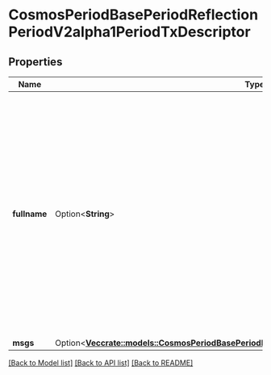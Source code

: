 # CosmosPeriodBasePeriodReflectionPeriodV2alpha1PeriodTxDescriptor

## Properties

Name | Type | Description | Notes
------------ | ------------- | ------------- | -------------
**fullname** | Option<**String**> | fullname is the protobuf fullname of the raw transaction type (for instance the tx.Tx type) it is not meant to support polymorphism of transaction types, it is supposed to be used by reflection clients to understand if they can handle a specific transaction type in an application. | [optional]
**msgs** | Option<[**Vec<crate::models::CosmosPeriodBasePeriodReflectionPeriodV2alpha1PeriodMsgDescriptor>**](cosmos.base.reflection.v2alpha1.MsgDescriptor.md)> |  | [optional]

[[Back to Model list]](../README.md#documentation-for-models) [[Back to API list]](../README.md#documentation-for-api-endpoints) [[Back to README]](../README.md)



